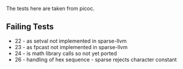 The tests here are taken from picoc.

## Failing Tests

* 22 - as setval not implemented in sparse-llvm
* 23 - as fpcast not implemented in sparse-llvm
* 24 - is math library calls so not yet ported
* 26 - handling of hex sequence - sparse rejects character constant
